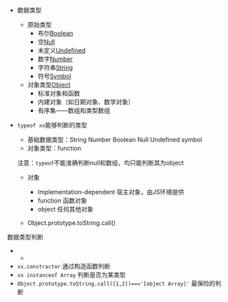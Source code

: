 - 数据类型

  - 原始类型
    - 布尔[Boolean](https://developer.mozilla.org/en-US/docs/Glossary/Boolean)
    - 空[Null](https://developer.mozilla.org/en-US/docs/Glossary/Null)
    - 未定义[Undefined](https://developer.mozilla.org/en-US/docs/Glossary/Undefined)
    - 数字[Number](https://developer.mozilla.org/en-US/docs/Glossary/Number)
    - 字符串[String](https://developer.mozilla.org/en-US/docs/Glossary/String)
    - 符号[Symbol](https://developer.mozilla.org/en-US/docs/Glossary/Symbol)
  - 对象类型[Object](https://developer.mozilla.org/en-US/docs/Glossary/Object)
    - 标准对象和函数
    - 内建对象（如日期对象、数学对象）
    - 有序集——数组和类型数组

- `typeof xx`能够判断的类型

  - 基础数据类型：String Number Boolean Null Undefined symbol
  - 对象类型：function

  注意：`typeof`不能准确判断null和数组，均只能判断其为object

  - 对象
    - Implementation-dependent  宿主对象，由JS环境提供 
    - function  函数对象
    - object  任何其他对象

  - Object.prototype.toString.call()



数据类型判断

- - 
- `xx.constractor`  通过构造函数判断
- `xx instanceof Array`  判断是否为某类型
- `Object.prototype.toString.call([1,2])==='[object Array]'`   最保险的判断